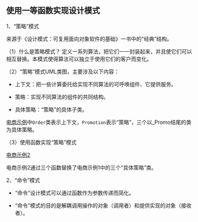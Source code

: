 ## 使用一等函数实现设计模式

1、“策略”模式

来源于《设计模式：可复用面向对象软件的基础》一书中的“经典”结构。

（1）什么是策略模式？ 定义一系列算法，把它们一一封装起来，并且使它们可以相互替换。本模式使得算法可以独立于使用它们的客户而变化。

（2）“策略”模式UML类图，主要涉及以下内容：

* 上下文：把一些计算委托给实现不同算法的可呼唤组件、它提供服务。

* 策略：实现不同算法的组件的共同结构。

* 具体策略：“策略”的具体子类。

[电商示例](https://github.com/feng-hui/fluent_python_examples/blob/master/chapter_06/ch06_order.py)中`Order`类表示上下文，`Promotion`表示“策略”，三个以_Promo结尾的类为具体策略。

（3）使用函数实现“策略”模式

[电商示例2](https://github.com/feng-hui/fluent_python_examples/blob/master/chapter_06/ch06_another_order.py)

电商示例2通过三个函数替换了电商示例1中的三个“具体策略”类。

2、“命令”模式

* “命令”设计模式可以通过函数作为参数传递而简化。

* “命令”模式的目的是解耦调用操作的对象（调用者）和提供实现的对象（接收者）。



